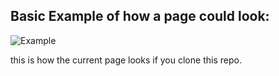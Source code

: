 ## Basic Example of how a page could look:
![Example](https://puu.sh/vrz3M/3e66519761.png)


this is how the current page looks if you clone this repo.
